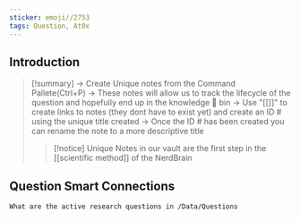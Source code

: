 ```yaml
---
sticker: emoji//2753
tags: Question, At0x
---
```

## Introduction

>[!summary] 
>-> Create Unique notes from the Command Pallete(Ctrl+P)
>-> These notes will allow us to track the lifecycle of the question and hopefully end up in the knowledge 🧠 bin
-> Use "[[]]" to create links to notes (they dont have to exist yet) and create an ID # using the unique title created
> -> Once the ID # has been created you can rename the note to a more descriptive title
>>[!notice] 
>>Unique Notes in our vault are the first step in the [[scientific method]] of the NerdBrain

## Question Smart Connections 


```smart-connections
What are the active research questions in /Data/Questions
```
